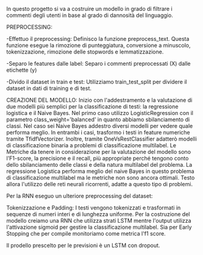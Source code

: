 In questo progetto si va a  costruire un modello in grado di filtrare i commenti degli utenti in base al grado di dannosità del linguaggio.

PREPROCESSING: 

-Effettuo il preprocessing:
Definisco la funzione preprocess_text. Questa funzione esegue la rimozione di punteggiatura, conversione a minuscolo, tokenizzazione, rimozione delle stopwords e lemmatizzazione.

-Separo le features dalle label: Separo i commenti preprocessati (X) dalle etichette (y) 

-Divido il dataset in train e test: Utilizziamo train_test_split per dividere il dataset in dati di training e di test. 


CREAZIONE DEL MODELLO:
Inizio con l'addestramento e la valutazione di due modelli più semplici per la classificazione di testi: la regressione logistica e il Naive Bayes. Nel primo caso utilizzo LogisticRegression con il parametro class_weight='balanced' in quanto abbiamo sbilanciamento di classi. Nel caso sei Naive Bayes addestro diversi modelli per vedere quale performa meglio. In entrambi i casi, trasformo i testi in feature numeriche tramite TfidfVectorizer. Inoltre, tramite OneVsRestClassifier adatterò modelli di classificazione binaria a problemi di classificazione multilabel. Le Metriche da tenere in considerazione per la valutazione del modello sono l'F1-score, la precisione e il recall, più appropriate perché tengono conto dello sbilanciamento delle classi e della natura multilabel del problema.
La regressione Logistica performa meglio del naive Bayes in questo problema di classificazione multilabel ma le metriche non sono ancora ottimali. Testo allora l'utilizzo delle reti neurali ricorrenti, adatte a questo tipo di problemi.

Per la RNN eseguo un ulteriore preprocessing del dataset:

Tokenizzazione e Padding: I testi vengono tokenizzati e trasformati in sequenze di numeri interi e di lunghezza uniforme.
Per la costruzione del modello creiamo una RNN che utilizza strati LSTM mentre l'output utilizza l'attivazione sigmoid per gestire la classificazione multilabel. Sia per Early Stopping che per compile monitoriamo come metrica l'f1 score.

Il prodello prescelto per le previsioni è un LSTM con dropout.

